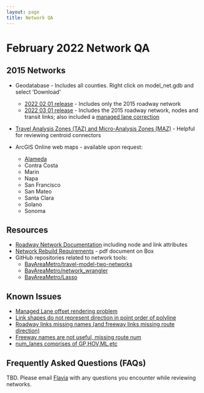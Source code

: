 ```yaml
---
layout: page
title: Network QA
---
```

# February 2022 Network QA

## 2015 Networks

* Geodatabase - Includes all counties. Right click on model_net.gdb and select 'Download'
  * [2022 02 01 release](https://mtcdrive.box.com/s/j0gd3suiefdlebkn6v2jpws87aq3cmec) - Includes only the 2015 roadway network
  * [2022 03 01 release](https://mtcdrive.box.com/s/y0p4twyu3nkm1rg4u6vk6miksvzduhuf) - Includes the 2015 roadway network, nodes and transit links; also included a [managed lane correction](https://github.com/BayAreaMetro/travel-model-two-networks/issues/53)

* [Travel Analysis Zones (TAZ) and Micro-Analysis Zones (MAZ)](https://mtcdrive.app.box.com/folder/157365053902?s=xpwx5kl55acdceha9ol7vhhrqlyjlsx6) - Helpful for reviewing centroid connectors

* ArcGIS Online web maps - available upon request:  

  * [Alameda](https://mtc.maps.arcgis.com/home/webmap/viewer.html?webmap=d21c975d3b384e2c8a8e3ee6b4a4fd52)
  * Contra Costa
  * Marin
  * Napa
  * San Francisco
  * San Mateo
  * Santa Clara
  * Solano
  * Sonoma

## Resources

* [Roadway Network Documentation](/travel-model-two/input/#roadway-network) including node and link attributes
* [Network Rebuild Requirements](https://mtcdrive.box.com/s/mrunshse2ygf7sfvkt695gzshfpascz5) - pdf document on Box
* GitHub repositories related to network tools:
  * [BayAreaMetro/travel-model-two-networks](https://github.com/BayAreaMetro/travel-model-two-networks/tree/develop)
  * [BayAreaMetro/network_wrangler](https://github.com/BayAreaMetro/network_wrangler/tree/generic_agency)
  * [BayAreaMetro/Lasso](https://github.com/BayAreaMetro/Lasso/tree/mtc_parameters)

## Known Issues

* [Managed Lane offset rendering problem](https://github.com/BayAreaMetro/travel-model-two-networks/issues/57)
* [Link shapes do not represent direction in point order of polyline](https://github.com/BayAreaMetro/travel-model-two-networks/issues/56)
* [Roadway links missing names (and freeway links missing route direction)](https://github.com/BayAreaMetro/travel-model-two-networks/issues/58)
* [Freeway names are not useful, missing route num](https://github.com/BayAreaMetro/travel-model-two-networks/issues/55)
* [num_lanes comprises of GP,HOV,ML,etc](https://github.com/BayAreaMetro/travel-model-two-networks/issues/62)

## Frequently Asked Questions (FAQs)

TBD.  Please email [Flavia](mailto:ftsang@bayareametro.gov) with any questions you encounter while reviewing networks.

